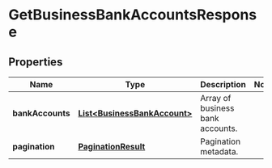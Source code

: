 

# GetBusinessBankAccountsResponse


## Properties

| Name | Type | Description | Notes |
|------------ | ------------- | ------------- | -------------|
|**bankAccounts** | [**List&lt;BusinessBankAccount&gt;**](BusinessBankAccount.md) | Array of business bank accounts. |  |
|**pagination** | [**PaginationResult**](PaginationResult.md) | Pagination metadata. |  |



